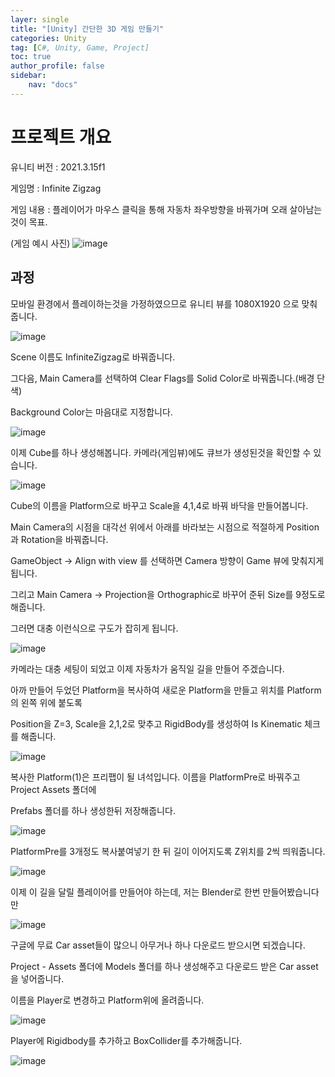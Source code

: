 ```yaml
---
layer: single
title: "[Unity] 간단한 3D 게임 만들기"
categories: Unity
tag: [C#, Unity, Game, Project]
toc: true
author_profile: false
sidebar: 
    nav: "docs"
---
```


# 프로젝트 개요
유니티 버전 : 2021.3.15f1

게임명 : Infinite Zigzag

게임 내용 : 플레이어가 마우스 클릭을 통해 자동차 좌우방향을 바꿔가며 오래 살아남는것이 목표.

(게임 예시 사진)
![image](/images/2023-01-11/example.jpg)


## 과정

모바일 환경에서 플레이하는것을 가정하였으므로 유니티 뷰를 1080X1920 으로 맞춰줍니다.

![image](/images/2023-01-11/capture1.png)


Scene 이름도 InfiniteZigzag로 바꿔줍니다.


그다음, Main Camera를 선택하여 Clear Flags를 Solid Color로 바꿔줍니다.(배경 단색)


Background Color는 마음대로 지정합니다.

![image](/images/2023-01-11/capture2.png)



이제 Cube를 하나 생성해봅니다. 카메라(게임뷰)에도 큐브가 생성된것을 확인할 수 있습니다.

![image](/images/2023-01-11/capture3.png)


Cube의 이름을 Platform으로 바꾸고 Scale을 4,1,4로 바꿔 바닥을 만들어봅니다.


Main Camera의 시점을 대각선 위에서 아래를 바라보는 시점으로 적절하게 Position과 Rotation을 바꿔줍니다.

GameObject -> Align with view 를 선택하면 Camera 방향이 Game 뷰에 맞춰지게 됩니다.

그리고 Main Camera -> Projection을 Orthographic로 바꾸어 준뒤 Size를 9정도로 해줍니다.


그러면 대충 이런식으로 구도가 잡히게 됩니다.

![image](/images/2023-01-11/capture4.png)



카메라는 대충 세팅이 되었고 이제 자동차가 움직일 길을 만들어 주겠습니다.



아까 만들어 두었던 Platform을 복사하여 새로운 Platform을 만들고 위치를 Platform의 왼쪽 위에 붙도록 

Position을 Z=3, Scale을 2,1,2로 맞추고 RigidBody를 생성하여 Is Kinematic 체크를 해줍니다.

![image](/images/2023-01-11/capture5.png)



복사한 Platform(1)은 프리팹이 될 녀석입니다. 이름을 PlatformPre로 바꿔주고 Project Assets 폴더에

Prefabs 폴더를 하나 생성한뒤 저장해줍니다.

![image](/images/2023-01-11/capture6.png)


PlatformPre를 3개정도 복사붙여넣기 한 뒤 길이 이어지도록 Z위치를 2씩 띄워줍니다.

![image](/images/2023-01-11/capture7.png)





이제 이 길을 달릴 플레이어를 만들어야 하는데, 저는 Blender로 한번 만들어봤습니다만

![image](/images/2023-01-11/capture8.png)


구글에 무료 Car asset들이 많으니 아무거나 하나 다운로드 받으시면 되겠습니다.




Project - Assets 폴더에 Models 폴더를 하나 생성해주고 다운로드 받은 Car asset을 넣어줍니다.

이름을 Player로 변경하고 Platform위에 올려줍니다.

![image](/images/2023-01-11/capture9.png)




Player에 Rigidbody를 추가하고 BoxCollider를 추가해줍니다.

![image](/images/2023-01-11/capture10.png)

